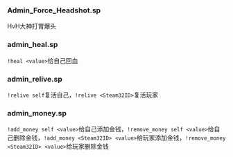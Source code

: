 ### Admin_Force_Headshot.sp

HvH大神打胃爆头

### admin_heal.sp

`!heal <value>`给自己回血

### admin_relive.sp

`!relive self`复活自己，`!relive <Steam32ID>`复活玩家

### admin_money.sp

`!add_money self <value>`给自己添加金钱，`!remove_money self <value>`给自己删除金钱，`!add_money <Steam32ID> <value>`给玩家添加金钱，`!remove_money <Steam32ID> <value>`给玩家删除金钱
